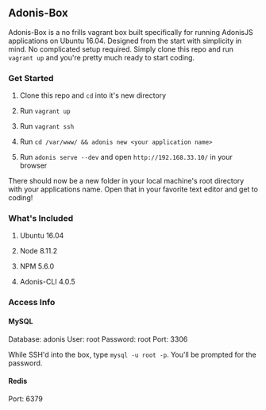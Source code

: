 ## Adonis-Box

Adonis-Box is a no frills vagrant box built specifically for running AdonisJS applications on Ubuntu 16.04.
Designed from the start with simplicity in mind. No complicated setup required.
Simply clone this repo and run `vagrant up` and you're pretty much ready to start coding.

### Get Started

1) Clone this repo and `cd` into it's new directory

2) Run `vagrant up`

3) Run `vagrant ssh`

4) Run `cd /var/www/ && adonis new <your application name>`

5) Run `adonis serve --dev` and open `http://192.168.33.10/` in your browser

There should now be a new folder in your local machine's root directory with your applications name. Open that in your favorite text editor and get to coding!

### What's Included

1) Ubuntu 16.04

2) Node 8.11.2

3) NPM 5.6.0

4) Adonis-CLI 4.0.5

### Access Info

#### MySQL
Database: adonis
User: root
Password: root
Port: 3306

While SSH'd into the box, type `mysql -u root -p`. You'll be prompted for the password.

#### Redis

Port: 6379
